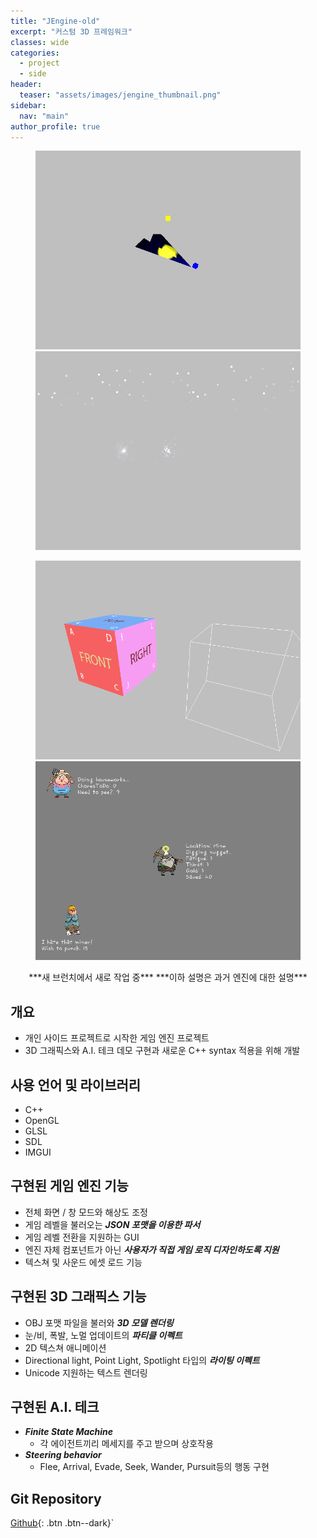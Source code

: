 ```yaml
---
title: "JEngine-old"
excerpt: "커스텀 3D 프레임워크"
classes: wide
categories: 
  - project
  - side
header:
  teaser: "assets/images/jengine_thumbnail.png"
sidebar:
  nav: "main"
author_profile: true
---
```


<figure class="half">
    <a href="/assets/images/jengine_page1.png"><img src="/assets/images/jengine_page1.png"></a>
    <a href="/assets/images/jengine_page2.png"><img src="/assets/images/jengine_page2.png"></a>
</figure>
<figure class="half">
    <a href="/assets/images/jengine_page3.png"><img src="/assets/images/jengine_page3.png"></a>
    <a href="/assets/images/jengine_page4.png"><img src="/assets/images/jengine_page4.png"></a>
</figure>
<div style="text-align: center" markdown="1">
***새 브런치에서 새로 작업 중***  
***이하 설명은 과거 엔진에 대한 설명***
</div>

## 개요
* 개인 사이드 프로젝트로 시작한 게임 엔진 프로젝트
* 3D 그래픽스와 A.I. 테크 데모 구현과 새로운 C++ syntax 적용을 위해 개발
  
## 사용 언어 및 라이브러리
* C++ 
* OpenGL 
* GLSL 
* SDL 
* IMGUI 

## 구현된 게임 엔진 기능
- 전체 화면 / 창 모드와 해상도 조정
- 게임 레벨을 불러오는 ***JSON 포맷을 이용한 파서***
- 게임 레벨 전환을 지원하는 GUI
- 엔진 자체 컴포넌트가 아닌 ***사용자가 직접 게임 로직 디자인하도록 지원***
- 텍스쳐 및 사운드 에셋 로드 기능

## 구현된 3D 그래픽스 기능
- OBJ 포맷 파일을 불러와 ***3D 모델 렌더링***
- 눈/비, 폭발, 노멀 업데이트의 ***파티클 이펙트***
- 2D 텍스쳐 애니메이션
- Directional light, Point Light, Spotlight 타입의 ***라이팅 이펙트***
- Unicode 지원하는 텍스트 렌더링

## 구현된 A.I. 테크
- ***Finite State Machine***
  - 각 에이전트끼리 메세지를 주고 받으며 상호작용
- ***Steering behavior***
  - Flee, Arrival, Evade, Seek, Wander, Pursuit등의 행동 구현

## Git Repository
[Github](https://github.com/jaykop/JEngine-old/){: .btn .btn--dark}`